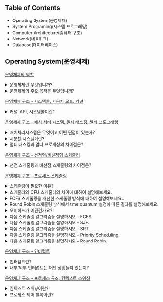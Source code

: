 Table of Contents
---

- Operating System(운영체제)
- System Programing(시스템 프로그래밍)
- Computer Architecture(컴퓨터 구조)
- Network(네트워크)
- Database(데이터베이스)
  

Operating System(운영체제)
---
[운영체제의 역할](https://yunsikus.github.io/cs/2021/07/21/%EC%9A%B4%EC%98%81%EC%B2%B4%EC%A0%9C%EC%9D%98%EC%97%AD%ED%95%A0/)
  
<details>
<summary>운영체제란 무엇입니까?</summary>
<div markdown="1">       

응용 프로그램이 요청하는 시스템 리소스를 효율적으로 분배하고 지원하는 소프트웨어

</div>
</details> 

<details>
<summary>운영체제의 주요 목적은 무엇입니까?</summary>
<div markdown="1">       

시스템 자원 관리, 사용자와 컴퓨터간의 커뮤니케이션 지원, 응용프로그램 관리

</div>
</details> 

[운영체제 구조 - 시스템콜, 사용자 모드, 커널](https://yunsikus.github.io/cs/2021/07/29/%EC%9A%B4%EC%98%81%EC%B2%B4%EC%A0%9C_%EA%B5%AC%EC%A1%B0_%EC%8B%9C%EC%8A%A4%ED%85%9C%EC%BD%9C/)
  
<details>
<summary>커널, API, 시스템콜이란?</summary>
<div markdown="1">       

커널 : 커널은 하드웨어와 응용프로그램 사이에서 인터페이스(System Call)를 제공하여 응용 프로그램이 하드웨어에서부터 오는 자원(CPU, 메모리, 저장장치, 모니터)을 관리하고 사용할 수 있게 해준다. 즉, OS의 API기능을 담당하는 부분.

API : 응용프로그램이 OS와 요청을 주고 받는 인터페이스를 API라고 함.

시스템콜 : OS가 제공하는 서비스를 어플리케이션에 제공하는 인터페이스로, API 내부에는 시스템콜을 호출하는 형태로 만들어진다. 시스템콜의 종류로는 프로세스 제어(생성, 종료, 시그널), 파일 및 IO 관리, 통신 등이 있다.

</div>
</details> 

[운영체제 구조 - 배치 처리 시스템, 멀티 태스킹, 멀티 프로그래밍](https://yunsikus.github.io/cs/2021/07/29/%EC%9A%B4%EC%98%81%EC%B2%B4%EC%A0%9C_%EB%B0%B0%EC%B9%98%EC%B2%98%EB%A6%AC_%EC%8B%9C%EB%B6%84%ED%95%A0/)

<details>
<summary>배치처리시스템은 무엇이고 어떤 단점이 있는가?</summary>
<div markdown="1">       

배치처리 시스템은 등록된 여러 프로그램들을 컴퓨터 프로그램의 실행 요청 순서에 따라 순차적으로 실행하는 방식. 

단점 : 만약 어떤 프로그램이 실행 시간이 너무 많이 걸린다면, 다음 프로그램이 실행되는데 너무 많이 기다려야 한다. 동시에 여러 프로그램을 실행 시킬 수 없으며 다중 사용자의 지원이 어렵다. 

</div>
</details> 

<details>
<summary>시분할 시스템이란?</summary>
<div markdown="1">       

시분할 시스템은 다중 사용자 지원을 위해 컴퓨터 응답시간을 최소화하는 시스템. 각 어플리케이션이 실행될수 있도록 잘게 잘라서 배치하는 것.

</div>
</details> 

<details>
<summary>멀티 태스킹과 멀티 프로세싱의 차이점은?</summary>
<div markdown="1">       

멀티 태스킹은 단일 CPU에서 여러개의 쪼개진 프로세스가 실행되도록 하는 갓. 반면 멀티 프로세싱은 여러 CPU에 하나의 프로그램을 병렬로 실행해서 실행속도를 극대화 시키는 시스템. 

</div>
</details> 

[운영체제 구조 - 선점형/비선점형 스케줄러](https://yunsikus.github.io/cs/2021/08/06/%EC%9A%B4%EC%98%81%EC%B2%B4%EC%A0%9C-%EC%84%A0%EC%A0%90%ED%98%95-%EB%B9%84%EC%84%A0%EC%A0%90%ED%98%95/)

<details>
<summary>선점 스케줄링과 비선점 스케줄링의 차이점은?</summary>
<div markdown="1">       

선점 스케줄링은 높은 우선순위의 프로세스가 들어올 경우 현재 프로세스를 중지시키고, 높은 우선순위의 프로세스를 처리.
비선점 스케줄링은 한번 할당하면 끝날때까지 다른 프로세스가 들어오지 못하는 스케줄링
엄격한 비선점식 스케줄링을 사용하지 않는 이유는 짧은 프로세서가 오랫동안 대기하게 될 경우 비효율적이고, 기아상태가 발생할 수 있다. 

</div>
</details>


[운영체제 구조 - 프로세스 스케줄링](https://yunsikus.github.io/cs/2021/08/06/%EC%9A%B4%EC%98%81%EC%B2%B4%EC%A0%9C-%EC%84%A0%EC%A0%90%ED%98%95-%EB%B9%84%EC%84%A0%EC%A0%90%ED%98%95/)


<details>
<summary>스케줄링이 필요한 이유?</summary>
<div markdown="1">       

한정적인 메모리(자원)를 효율적으로 관리하기 위해, 공정성을 주기 위해 필요하다.

</div>
</details>


<details>
<summary>스케줄러와 CPU 스케줄러의 차이에 대하여 설명해보세요.</summary>
<div markdown="1">       

스케줄러(=Job Scehduler, 장기 스케줄러)는 디스크와 메모리 간 스케줄링을 담당한다.

CPU 스케쥴러(= 단기 스케줄러)는 메모리와 CPU 간 스케줄링을 담당한다.

</div>
</details>


<details>
<summary>FCFS 스케줄링을 개선한 스케줄링 방식에 대하여 설명해보세요..</summary>
<div markdown="1">       

FCFS는 먼저 도착한 프로세스에게 CPU를 할당하는 기법이다.

하지만 먼저 도착한 프로세스가 실행 시간이 긴 경우 나중에 도착한 프로세스들의 대기 시간이 길어지는 Convoy Effect 라는 문제점을 가지고 있다.

이를 개선한 SJF(Shortest Job First) 기법이 있다.

SJF는 짧은 실행시간을 갖는 프로세스에게 CPU를 먼저 할당하는 기법이다.

Convoy Effect는 해결하였지만, 실행시간이 긴 프로세스는 계속 CPU를 할당받지 못하는 Starvation 현상이 일어날 수 있다.

</div>
</details>


<details>
<summary>Round Robin 스케줄링 방식에서 time quantum 설정에 따른 결과를 설명해보세요.</summary>
<div markdown="1">       

타임퀀텀이 긴 경우: 타임퀀텀이 프로세스의 실행시간과 비슷해진다면 FCFS랑 다를 바 없어진다.

타임퀀텀이 짧은 경우: 타임퀀텀이 짧아 Context Switching이 자주 일어나게 되어 오버헤드가 발생한다.

</div>
</details>

<details>
<summary>오버헤드가 어떤건가요?.</summary>
<div markdown="1">       

프로그램의 실행 흐름 도중에 동떨어진 위치의 코드를 실행시켜야 할 때, 추가적으로 시간, 메모리, 자원이 사용되는 현상을 오버헤드라 한다.

</div>
</details>

<details>
<summary>다음 스케줄링 알고리즘을 설명하시오 - FCFS.</summary>
<div markdown="1">       
- 특징 
    - 먼저 온 고객을 먼저 서비스해주는 방식. 먼저 온 순서대로 차리
    - 가장 간단한 스케줄러(배치처리시스템)
    - FCFS(First Come First Served)
    - 비선점형 스케줄링
      - 일단 CPU를 잡으면 CPU burst가 완료될 때까지CPU를 반환하지 않는다. 할당되었던 CPU가 반환될때만 스케줄링이 이루어짐
- 문제점
    - 실행시간 큰 프로세스로 다른 프로세스들이 딜레이가 생길 수 있음
</div>
</details>


<details>
<summary>다음 스케줄링 알고리즘을 설명하시오 - SJF.</summary>
<div markdown="1">       
- 특징
  - 가장 프로세스 실행시간이 짧은 프로세스부터 먼저 실행을 시키는 알고리즘
  - 다른 프로세스가 먼저 도착했어도 CPU burst time이 짧은 프로세스에게 선 할당
  - FIFO와 마찬가지로 비선점형 스케줄링
  - 응답시간이 짧지만 수행기산을 다 알아야함
- 문제점
  - 효율성을 추구하는게 가장 중요하지만 특정 프로세스가 지나치게 차별받으면 안된다. 이 스케줄링은 극단적으로 CPU 사용이 짧은 job을 선호. 그래서 사용이 긴 프로세스는 거의 영원한 CPU를 할당받을 수 없다. 
</div>
</details>

<details>
<summary>다음 스케줄링 알고리즘을 설명하시오 - SRT.</summary>
<div markdown="1">       
- 특징
  - 새로운 프로세스가 도착할 때마다 새로운 스케줄링이 이루어진다
  - 선점형 스케줄링
    - 현재 수행중인 프로세스의 남은 burst time보다 더 짧은 CPU burst time을 가지는 새로운 프로세스가 도착하면 CPU를 뺏긴다
- 문제점
  - 새로운 프로세스가 도달할 때마다 스케줄링을 다시하기 때문에 CPU burst time(CPU 사용시간)을 측정할 수가 없다. 
</div>
</details>

<details>
<summary>다음 스케줄링 알고리즘을 설명하시오 - Priority Scheduling.</summary>
<div markdown="1">       
- 특징
  - 우선순위가 가장 높은 프로세스에게 CPU를 할당 우선순위란 정수로 표현하게 되고 작은 숫자가 우선순위가 높다. 
  - 선점형 스케줄링 방식
    - 더 높은 우선순위의 프로세스가 도착하면 실행중인 프로세스를 멈추고 CPU를 선점
  - 비선점형 스케줄링 방식
    - 더 높은 우선순위의 프로세스가 도착하면 Ready Queue의 Head에 넣는다
- 문제점
  - 실행 준비는 되어있으나 CPU를 사용 못하는 프로세스를 CPU가 무기한 대기하는 상태. 아무리 우선순위가 낮은 프로세스라도 오래 기다리면 우선순위를 높여주어 해결 가능

</div>
</details>

<details>
<summary>다음 스케줄링 알고리즘을 설명하시오 - Round Robin.</summary>
<div markdown="1">       
- 특징
  - 현대적인 CPU 스케줄링. 시분할 시스템을 위해 설계됨
  - 각 프로세스는 동일한 크기의 할당 시간(time quantun)을 갖게 된다. 
  - 할당 시간이 지나면 프로세스는 선점 당하고 ready queue의 제일 뒤에 가서 다시 줄을 선다
  - `RR`은 CPU 사용시간이 랜덤한 프로세스들이 섞여있을 경우에 효율적
  - `RR`이 가능한 이유는 프로세스의 context를 save할 수 있기 때문
- 장점
  - Response time이 빨라진다. 
    - n개의 프로세스가 ready queue에 있고 할당시간이 q(time quantun)인 경우 각 프로세스는 q 단위로 CPU 시간의 1/n을 얻는다. 즉, 어떤 프로세스도 (n-1)q time unit 이상 기다리지 않는다.
  - 프로세스가 기다리는 시간이 CPU를 사용할 만큼 증가한다. 
    - 공정한 스케줄링이라고 할 수 있다. 
- 주의할 점
  - 설정한 `time quantum`이 너무 커지면 FCFS와 같아진다. 또 너무 작아지면 스케줄링 알고리즘의 목적에는 이상적이지만 잦은 context switch로 overhead가 발생한다. 그렇기 때문에 적당한 `time quantun`을 설정하는 것이 중요
</div>
</details>

[운영체제 구조 - 인터럽트](https://yunsikus.github.io/cs/2021/08/06/%EC%9A%B4%EC%98%81%EC%B2%B4%EC%A0%9C-%EC%9D%B8%ED%84%B0%EB%9F%BD%ED%8A%B8/)

<details>
<summary>인터럽트란?</summary>
<div markdown="1">       

CPU가 프로그램을 실행하고 있을 때, 입출력 **하드웨어 장치와 커뮤니케이션 할때나, 예외상황이 발생하여 처리가 필요할 경우가 생길 수 있다. 이때 CPU에 알려서 처리하는 기술을 인터럽트라고 한다.**

</div>
</details>

<details>
<summary>내부/외부 인터럽트는 어떤 상황들이 있는지?</summary>
<div markdown="1">       

내부 인터럽트는 하드웨어 고장, 실행할 수 없는 명령어, 명령어 실행 오류, 사용 권한 위배 등이 있다. 

- 하드웨어 고장은 컴퓨터 고장 또는 비트 오류
- 명령어 실행 오류는 나누기 0과 같은 경우
- 사용 권한 위배는 말 그대로 사용자가 OS만 접근 가능한 곳에 엑세스 한 경우

외부인터럽트는 보통 외부 입력장치에 의해 발생

- 컴퓨터 종료(전원버튼누르기)
- 타이머 인터럽트(타이머가 일정 시간 간격으로 인터럽트 요청)
- 입출력 인터럽트(입출력 장치가 입출력 완료를 알리기 위해 인터럽트 요청)

</div>
</details>

[운영체제 구조 - 프로세스 구조, 컨텍스트 스위칭](https://yunsikus.github.io/cs/2021/08/11/%EC%9A%B4%EC%98%81%EC%B2%B4%EC%A0%9C-%ED%94%84%EB%A1%9C%EC%84%B8%EC%8A%A4%EC%99%80%EC%BB%A8%ED%85%8D%EC%8A%A4%ED%8A%B8%EC%8A%A4%EC%9C%84%EC%B9%AD/) 


<details>
<summary>컨텍스트 스위칭이란?</summary>
<div markdown="1">       

멀티 프로세스 환경에서 CPU가 어떤 하나의 프로세스를 실행하고 있는 상태에서 인터럽트 요청에 의해 다음 우선 순위의 프로세스가 실행되어야 할 때 기존의 프로세스의 상태 또는 레지스터 값을 저장하고 CPU가 다음 프로세스를 수행하도록 개로운 프로세스의 상태 또는 레지스터 랎을 교체하는 작업을 Context Switching이라고 한다. 

</div>
</details>


<details>
<summary>프로세스 제어 블록이란?</summary>
<div markdown="1">       
PCB는 특정 프로세스에 대한 중요한 정보를 저장하고 있는 운영체제의 자료구조. 운영체제는 프로세스를 관리하기 위해 프로세스의 생성과 동시에 고유한 PCB를 생성. 프로세스는 CPU를 할당받아 작업을 처리하다가도 프로세스 전환이 발생하면 진행하던 작업을 저장하고 CPU를 반환해야 하는데, 이때 작업의 진행 상황을 모두 PCB에 저장하게 된다. 그리고 다시 CPU를 할당받게 되면 PCB에 저장되어있던 내용을 불러와 이전에 종료됐던 시점부터 다시 작업을 수행한다.
PCB에 저장되는 정보는 프로세스 ID, Register 값(PC, SP), 스케줄링 정보, 메모리 관리 정보등이 있다. 

</div>
</details>